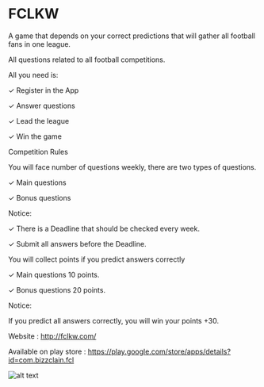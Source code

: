 # FCLKW

A game that depends on your correct predictions that will gather all football fans in one league.

All questions related to all football competitions.

All you need is:

✓ Register in the App 

✓ Answer questions 

✓ Lead the league

✓ Win the game

Competition Rules

You will face number of questions weekly, there are two types of questions.

✓ Main questions

✓ Bonus questions

Notice:

✓ There is a Deadline that should be checked every week.

✓ Submit all answers before the Deadline.

You will collect points if you predict answers correctly

✓ Main questions 10 points.

✓ Bonus questions 20 points.

Notice:

If you predict all answers correctly, you will win your points +30.

Website : http://fclkw.com/

Available on play store : https://play.google.com/store/apps/details?id=com.bizzclain.fcl

![alt text](https://mlo6gdp2czbc.i.optimole.com/cb:mSFv~2c891/w:550/h:550/q:mauto/f:avif/https://bizzclan.com/wp-content/uploads/2021/09/3rdiFCL.jpg)
